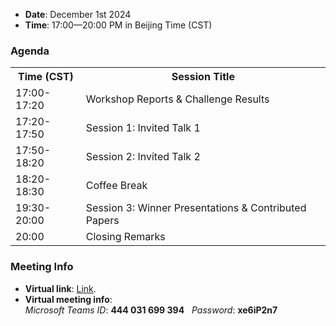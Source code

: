 - **Date**: December 1st 2024
- **Time**: 17:00—20:00 PM in Beijing Time (CST)

### Agenda

<table>
  <tr>
    <th>Time (CST)</th>
    <th>Session Title</th>
  </tr>
  <tr>
    <td>17:00-17:20</td>
    <td>Workshop Reports & Challenge Results</td>
  </tr>
  <tr>
    <td>17:20-17:50</td>
    <td>Session 1: Invited Talk 1</td>
  </tr>
  <tr>
    <td>17:50-18:20</td>
    <td>Session 2: Invited Talk 2</td>
  </tr>
  <tr>
    <td>18:20-18:30</td>
    <td>Coffee Break</td>
  </tr>
  <tr>
    <td>19:30-20:00</td>
    <td>Session 3: Winner Presentations & Contributed Papers</td>
  </tr>
  <tr>
    <td>20:00</td>
    <td>Closing Remarks</td>
  </tr>
</table>


### Meeting Info
- **Virtual link**: [Link](https://teams.microsoft.com/meet/444031699394?p=QDjHv36bIbpdvkfPeL).
- **Virtual meeting info**: <br>  _Microsoft Teams ID_: **444 031 699 394**   _Password_: **xe6iP2n7**
